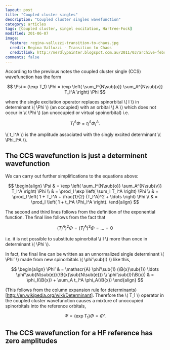 ```yaml
---
layout: post
title: "Coupled cluster singles"
description: "Coupled cluster singles wavefunction"
category: articles
tags: [Coupled cluster, singel excitation, Hartree-Fock]
modified: 201-06-07
image:
  feature: regina-valluzzi-transition-to-chaos.jpg
  credit: Regina Valluzzi - Transition to Chaos
  creditlink: http://nerdlypainter.blogspot.com.au/2011/03/archive-february-newsletter-featuring.html
comments: false
---
```


According to the previous notes the coupled cluster single (CCS) wavefunction 
has the form

$$
\Psi = (\exp T_1) \Phi
     = \exp \left( \sum_I^{N\sub{o}} \sum_A^{N\sub{v}} T_I^A \right) \Phi
$$

where the single excitation operator replaces spinorbital \\( I \\)
in determinant \\( \Phi \\) (an occupied) with an orbital
\\( A \\) which does not occur in \\( \Phi \\) (an unoccupied or virtual
spoinorbital) i.e.

$$
T_I^A \Phi = t_I^A \Phi_I^A.
$$

\\( t_I^A \\) is the amplitude associated with the singly
excited determinant \\( \Phi_I^A \\).

## The CCS wavefunction is just a determinent wavefunction

We can carry out further simplifications to the equations above:

$$
\begin{align}
\Psi & = \exp \left( \sum_I^{N\sub{o}} \sum_A^{N\sub{v}} T_I^A \right) \Phi \\
     & = \prod_I  \exp \left( \sum_I T_I^A \right) \Phi \\
     & = \prod_I \left( 1 + T_I^A + \frac{1}{2} (T_I^A)^2 + \ldots \right) \Phi \\
     & = \prod_I \left( 1 + t_I^A \Phi_I^A \right).
\end{align}
$$

The second and third lines follows from the definition of the exponential function.
The final line follows from the fact that

$$
(T_I^A)^2\Phi = (T_I^A)^3\Phi = \ldots = 0
$$

i.e. it is not possible to substitute spinorbital \\( I \\) more than once in
determinant \\( \Phi \\).

In fact, the final line can be written as an unnormalized single determinant
\\( \Phi’ \\) made from new spinorbitals \\( \phi’\sub{I} \\) like this,

$$
\begin{align}
\Phi’ & = \mathscr{A} \phi’\sub{1}       (\B{x}\sub{1}) \ldots
                      \phi’\sub{N\sub{e}}(\B{x}\sub{N\sub{e}}) \\
\phi’\sub{I}(\B{x}) & = \phi_I(\B{x}) + \sum_A t_I^A \phi_A(\B{x})
\end{align}
$$

(This follows from the column expansion rule for determinants)[http://en.wikipedia.org/wiki/Determinant].
Therefore the \\( T_1 \\) operator in the coupled cluster wavefunction
causes a mixture of unoccupied spinorbitals into the reference orbitals,

$$
\Psi = (\exp T_1) \Phi = \Phi’.
$$


## The CCS wavefunction for a HF reference has zero amplitudes



